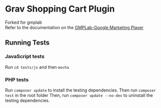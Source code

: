 # Grav Shopping Cart Plugin
Forked for gmplab   
Refer to the documentation on the [GMPLab-Google Marketing Player](https://corp.gmplab.com)

## Running Tests

### JavaScript tests

Run `cd tests/js` and then `mocha`

### PHP tests

Run `composer update` to install the testing dependencies. Then run `composer test` in the root folder
Then, run `composer update --no-dev` to uninstall the testing dependencies.
